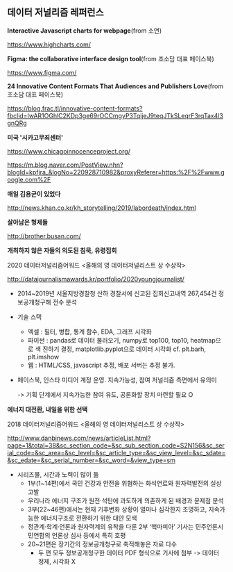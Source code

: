 ## 데이터 저널리즘 레퍼런스

**Interactive Javascript charts for webpage**(from 소연)

https://www.highcharts.com/



**Figma: the collaborative interface design tool**(from 조소담 대표 페이스북)

https://www.figma.com/

**24 Innovative Content Formats That Audiences and Publishers Love**(from 조소담 대표 페이스북)

https://blog.frac.tl/innovative-content-formats?fbclid=IwAR1OGhlC2KDp3ge69rOCCmgyP3TqijeJ9teqJTkSLeqrF3rqTax4l3gnQRg



**미국 '시카고무죄센터'**

https://www.chicagoinnocenceproject.org/

https://m.blog.naver.com/PostView.nhn?blogId=kpfjra_&logNo=220928710982&proxyReferer=https:%2F%2Fwww.google.com%2F



**매일 김용균이 있었다**

http://news.khan.co.kr/kh_storytelling/2019/labordeath/index.html



**살아남은 형제들**

http://brother.busan.com/



**개최하지 않은 자들의 의도된 침묵, 유령집회**

2020 데이터저널리즘어워드 <올해의 영 데이터저널리스트 상 수상작>

http://datajournalismawards.kr/portfolio/2020youngjournalist/

- 2014~2019년 서울지방경찰청 산하 경찰서에 신고된 집회신고내역 267,454건 정보공개청구해 전수 분석

- 기술 스택 

  - 엑셀 : 필터, 병합, 통계 함수, EDA, 그래프 시각화
  - 파이썬 : pandas로 데이터 불러오기, numpy로 top100, top10, heatmap으로 색 진하기 결정, matplotlib.pyplot으로 데이터 시각화 cf. plt.barh, plt.imshow
  - 웹 : HTML/CSS, javascript 추정, 배포 서버는 추정 불가.

- 페이스북, 인스타 미디어 계정 운영. 지속가능성, 참여 저널리즘 측면에서 유의미 

  -> 기획 단계에서 지속가능한 참여 유도, 공론화할 장치 마련할 필요 O



**에너지 대전환, 내일을 위한 선택**

2018 데이터저널리즘어워드 <올해의 영 데이터저널리스트 상 수상작>

http://www.danbinews.com/news/articleList.html?page=1&total=38&sc_section_code=&sc_sub_section_code=S2N156&sc_serial_code=&sc_area=&sc_level=&sc_article_type=&sc_view_level=&sc_sdate=&sc_edate=&sc_serial_number=&sc_word=&view_type=sm

- 시리즈물, 시간과 노력이 많이 듦
  - 1부(1~14편)에서 국민 건강과 안전을 위협하는 화석연료와 원자력발전의 실상 고발
  - 우리나라 에너지 구조가 원전·석탄에 과도하게 의존하게 된 배경과 문제점 분석
  - 3부(22~46편)에서는 현재 기후변화 상황이 얼마나 심각한지 조명하고, 지속가능한 에너지구조로 전환하기 위한 대안 모색
  - 정관계·학계·언론과 원자력계의 유착을 다룬 2부 ‘핵마피아’ 기사는 민주언론시민연합의 언론상 심사 등에서 특히 호평
  - 20~21편은 장기간의 정보공개청구로 축적해놓은 자료 다수
    - 두 편 모두 정보공개청구한 데이터 PDF 형식으로 기사에 첨부 -> 데이터 정제, 시각화 X